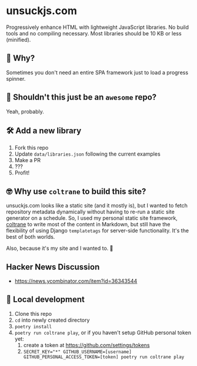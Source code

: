 # unsuckjs.com

Progressively enhance HTML with lightweight JavaScript libraries. No build tools and no compiling necessary. Most libraries should be 10 KB or less (minified).

## 🤨 Why?

Sometimes you don't need an entire SPA framework just to load a progress spinner.

## 🙋 Shouldn't this just be an `awesome` repo?

Yeah, probably.

## 🛠️ Add a new library

1. Fork this repo
2. Update `data/libraries.json` following the current examples
3. Make a PR
4. ???
5. Profit!

## 🤓 Why use `coltrane` to build this site?

unsuckjs.com looks like a static site (and it mostly is), but I wanted to fetch repository metadata dynamically without having to re-run a static site generator on a schedule. So, I used my personal static site framework, [coltrane](https://coltrane.readthedocs.io) to write most of the content in Markdown, but still have the flexibility of using Django `templatetags` for server-side functionality. It's the best of both worlds.

Also, because it's my site and I wanted to. 🥹

## Hacker News Discussion

- https://news.ycombinator.com/item?id=36343544

## 🔬 Local development

1. Clone this repo
2. `cd` into newly created directory
3. `poetry install`
4. `poetry run coltrane play`, or if you haven't setup GitHub personal token yet:
   1. create a token at https://github.com/settings/tokens
   2. `SECRET_KEY="*" GITHUB_USERNAME=[username] GITHUB_PERSONAL_ACCESS_TOKEN=[token] poetry run coltrane play`
